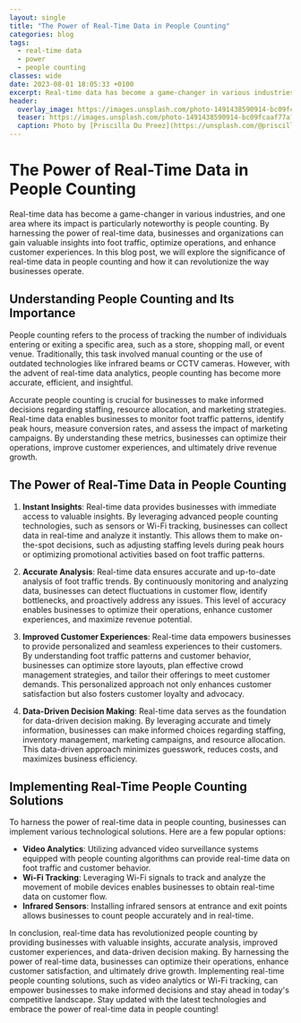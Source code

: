 ```yaml
---
layout: single
title: "The Power of Real-Time Data in People Counting"
categories: blog
tags:
  - real-time data
  - power
  - people counting
classes: wide
date: 2023-08-01 18:05:33 +0100
excerpt: Real-time data has become a game-changer in various industries, and one area where its impact is particularly noteworthy is people counting.
header:
  overlay_image: https://images.unsplash.com/photo-1491438590914-bc09fcaaf77a?crop=entropy&cs=tinysrgb&fit=max&fm=jpg&ixid=M3w0Nzk0ODB8MHwxfHNlYXJjaHwxfHxyZWFsLXRpbWUlMjBkYXRhJTJDJTIwcG93ZXIlMkMlMjBwZW9wbGUlMjBjb3VudGluZ3xlbnwwfDB8fHwxNjkwOTA1OTIwfDA&ixlib=rb-4.0.3&q=80&w=1080
  teaser: https://images.unsplash.com/photo-1491438590914-bc09fcaaf77a?crop=entropy&cs=tinysrgb&fit=max&fm=jpg&ixid=M3w0Nzk0ODB8MHwxfHNlYXJjaHwxfHxyZWFsLXRpbWUlMjBkYXRhJTJDJTIwcG93ZXIlMkMlMjBwZW9wbGUlMjBjb3VudGluZ3xlbnwwfDB8fHwxNjkwOTA1OTIwfDA&ixlib=rb-4.0.3&q=80&w=400
  caption: Photo by [Priscilla Du Preez](https://unsplash.com/@priscilladupreez?utm_source=peoplecounter&utm_medium=referral) on [Unsplash](https://unsplash.com/?utm_source=peoplecounter&utm_medium=referral)
---
```


# The Power of Real-Time Data in People Counting

Real-time data has become a game-changer in various industries, and one area where its impact is particularly noteworthy is people counting. By harnessing the power of real-time data, businesses and organizations can gain valuable insights into foot traffic, optimize operations, and enhance customer experiences. In this blog post, we will explore the significance of real-time data in people counting and how it can revolutionize the way businesses operate.

## Understanding People Counting and Its Importance

People counting refers to the process of tracking the number of individuals entering or exiting a specific area, such as a store, shopping mall, or event venue. Traditionally, this task involved manual counting or the use of outdated technologies like infrared beams or CCTV cameras. However, with the advent of real-time data analytics, people counting has become more accurate, efficient, and insightful.

Accurate people counting is crucial for businesses to make informed decisions regarding staffing, resource allocation, and marketing strategies. Real-time data enables businesses to monitor foot traffic patterns, identify peak hours, measure conversion rates, and assess the impact of marketing campaigns. By understanding these metrics, businesses can optimize their operations, improve customer experiences, and ultimately drive revenue growth.

## The Power of Real-Time Data in People Counting

1. **Instant Insights**: Real-time data provides businesses with immediate access to valuable insights. By leveraging advanced people counting technologies, such as sensors or Wi-Fi tracking, businesses can collect data in real-time and analyze it instantly. This allows them to make on-the-spot decisions, such as adjusting staffing levels during peak hours or optimizing promotional activities based on foot traffic patterns.

2. **Accurate Analysis**: Real-time data ensures accurate and up-to-date analysis of foot traffic trends. By continuously monitoring and analyzing data, businesses can detect fluctuations in customer flow, identify bottlenecks, and proactively address any issues. This level of accuracy enables businesses to optimize their operations, enhance customer experiences, and maximize revenue potential.

3. **Improved Customer Experiences**: Real-time data empowers businesses to provide personalized and seamless experiences to their customers. By understanding foot traffic patterns and customer behavior, businesses can optimize store layouts, plan effective crowd management strategies, and tailor their offerings to meet customer demands. This personalized approach not only enhances customer satisfaction but also fosters customer loyalty and advocacy.

4. **Data-Driven Decision Making**: Real-time data serves as the foundation for data-driven decision making. By leveraging accurate and timely information, businesses can make informed choices regarding staffing, inventory management, marketing campaigns, and resource allocation. This data-driven approach minimizes guesswork, reduces costs, and maximizes business efficiency.

## Implementing Real-Time People Counting Solutions

To harness the power of real-time data in people counting, businesses can implement various technological solutions. Here are a few popular options:

- **Video Analytics**: Utilizing advanced video surveillance systems equipped with people counting algorithms can provide real-time data on foot traffic and customer behavior.
- **Wi-Fi Tracking**: Leveraging Wi-Fi signals to track and analyze the movement of mobile devices enables businesses to obtain real-time data on customer flow.
- **Infrared Sensors**: Installing infrared sensors at entrance and exit points allows businesses to count people accurately and in real-time.

In conclusion, real-time data has revolutionized people counting by providing businesses with valuable insights, accurate analysis, improved customer experiences, and data-driven decision making. By harnessing the power of real-time data, businesses can optimize their operations, enhance customer satisfaction, and ultimately drive growth. Implementing real-time people counting solutions, such as video analytics or Wi-Fi tracking, can empower businesses to make informed decisions and stay ahead in today's competitive landscape. Stay updated with the latest technologies and embrace the power of real-time data in people counting!
